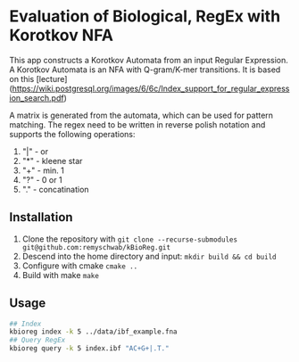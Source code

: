 # Evaluation of Biological, RegEx with Korotkov NFA
This app constructs a Korotkov Automata from an input Regular Expression. A Korotkov Automata is an NFA with Q-gram/K-mer transitions. It is based on this [lecture] (https://wiki.postgresql.org/images/6/6c/Index_support_for_regular_expression_search.pdf)

A matrix is generated from the automata, which can be used for pattern matching. The regex need to be written in reverse polish notation and supports the following operations:

1. "|" - or
2. "*" - kleene star
3. "+" - min. 1
4. "?" - 0 or 1
5. "." - concatination


## Installation

1. Clone the repository with ``git clone --recurse-submodules git@github.com:remyschwab/kBioReg.git``
2. Descend into the home directory and input: ``mkdir build && cd build``
3. Configure with cmake ``cmake ..``
4. Build with make ``make``

## Usage
```bash
## Index
kbioreg index -k 5 ../data/ibf_example.fna
## Query RegEx
kbioreg query -k 5 index.ibf "AC+G+|.T."
```
